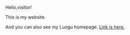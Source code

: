 Hello,visitor!

This is my website.

And you can also see my Luogu homepage. [Link is here.](https://luogu.com.cn/user/144853)